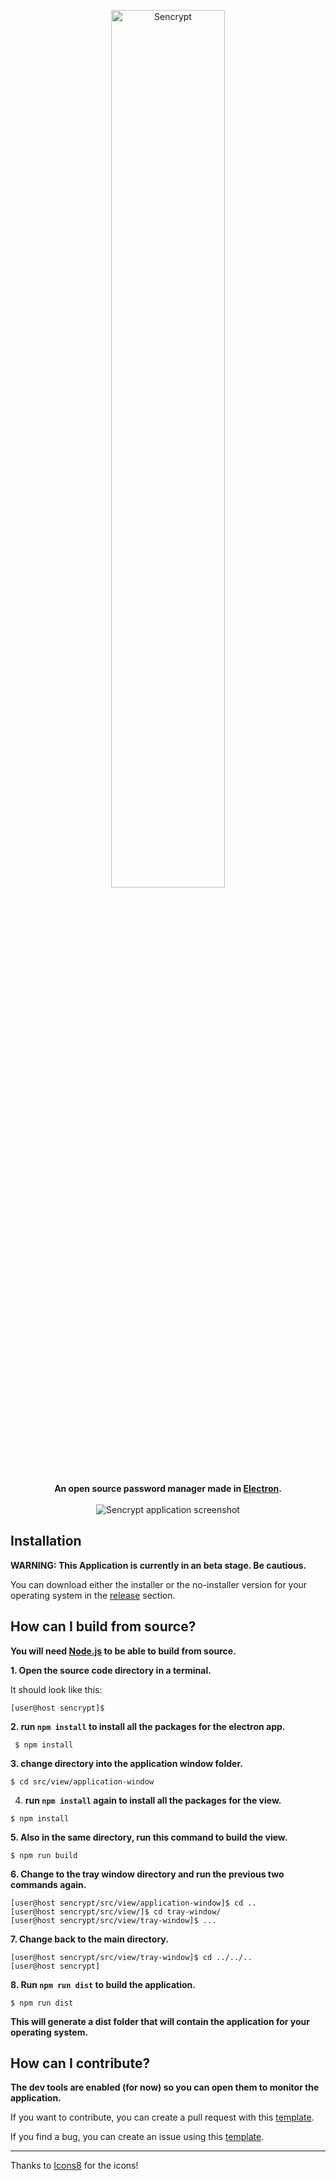 <p align="center">
  <img src="https://i.imgur.com/Vy9G0Xt.png" alt="Sencrypt" style="height:60%; width:60%" /><br><br>
  <b>An open source password manager made in <a href="https://www.electronjs.org/">Electron</a>.</b><br><br>
  <img src="https://i.imgur.com/nhfToBZ.png" alt="Sencrypt application screenshot" />
</p>

## Installation

<b> WARNING: This Application is currently in an beta stage. Be cautious.</b>

<p>
    You can download either the installer or the no-installer version for your operating system in the <a href="https://github.com/Uncasted/sencrypt/releases">release</a> section.
</p>

## How can I build from source?

<b>You will need <a href="https://nodejs.org/en/download/">Node.js</a> to be able to build from source.</b>

<b>1. Open the source code directory in a terminal.</b>

It should look like this:

```
[user@host sencrypt]$
```

<b>2. run `npm install` to install all the packages for the electron app.</b>

```
 $ npm install
```

<b>3. change directory into the application window folder.</b>

```
$ cd src/view/application-window
```

4. <b> run `npm install` again to install all the packages for the view.</b>

```
$ npm install
```

<b>5. Also in the same directory, run this command to build the view.</b>

```
$ npm run build
```

<b>6. Change to the tray window directory and run the previous two commands again.</b>

```
[user@host sencrypt/src/view/application-window]$ cd ..
[user@host sencrypt/src/view/]$ cd tray-window/
[user@host sencrypt/src/view/tray-window]$ ...
```

<b>7. Change back to the main directory.</b>

```
[user@host sencrypt/src/view/tray-window]$ cd ../../..
[user@host sencrypt]
```

<b>8. Run `npm run dist` to build the application.</b>

```
$ npm run dist
```

<b>This will generate a dist folder that will contain the application for your operating system.</b>

## How can I contribute?

<b>The dev tools are enabled (for now) so you can open them to monitor the application.</b>

If you want to contribute, you can create a pull request with this <a href="https://pastebin.com/24A7VErV">template</a>.

If you find a bug, you can create an issue using this <a href="https://pastebin.com/zMc45xBY">template</a>.

---

Thanks to <a href="https://icons8.com">Icons8</a> for the icons!
